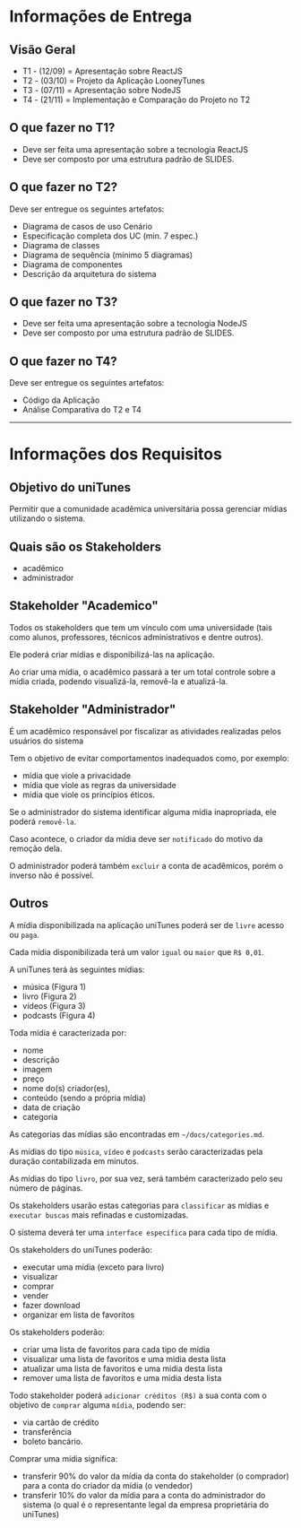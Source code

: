 # Informações de Entrega

## Visão Geral
- T1 - (12/09) = Apresentação sobre ReactJS
- T2 - (03/10) = Projeto da Aplicação LooneyTunes
- T3 - (07/11) = Apresentação sobre NodeJS
- T4 - (21/11) = Implementação e Comparação do Projeto no T2

## O que fazer no T1?
- Deve ser feita uma apresentação sobre a tecnologia ReactJS
- Deve ser composto por uma estrutura padrão de SLIDES.

## O que fazer no T2?
Deve ser entregue os seguintes artefatos:

- Diagrama de casos de uso Cenário
- Especificação completa dos UC (min. 7 espec.)
- Diagrama de classes 
- Diagrama de sequência (mínimo 5 diagramas)
- Diagrama de componentes
- Descrição da arquitetura do sistema

## O que fazer no T3?
- Deve ser feita uma apresentação sobre a tecnologia NodeJS
- Deve ser composto por uma estrutura padrão de SLIDES.

## O que fazer no T4?
Deve ser entregue os seguintes artefatos:
- Código da Aplicação
- Análise Comparativa do T2 e T4

---

# Informações dos Requisitos

## Objetivo do uniTunes
Permitir que a comunidade acadêmica universitária possa gerenciar mídias utilizando o sistema. 

## Quais são os Stakeholders
- acadêmico
- administrador

## Stakeholder "Academico" 
Todos os stakeholders que tem um vínculo com uma universidade (tais como alunos, professores, técnicos administrativos e dentre outros). 

Ele poderá criar mídias e disponibilizá-las na aplicação. 

Ao criar uma mídia, o acadêmico passará a ter um total controle sobre a mídia criada, podendo visualizá-la, removê-la e atualizá-la. 

## Stakeholder "Administrador"
É um acadêmico responsável por fiscalizar as atividades realizadas pelos usuários do sistema

Tem o objetivo de evitar comportamentos inadequados como, por exemplo:
  - mídia que viole a privacidade
  - mídia que viole as regras da universidade
  - mídia que viole os princípios éticos. 

Se o administrador do sistema identificar alguma mídia inapropriada, ele poderá `removê-la`.

Caso acontece, o criador da mídia deve ser `notificado` do motivo da remoção dela. 

O administrador poderá também `excluir` a conta de acadêmicos, porém o inverso não é possível.

## Outros
A mídia disponibilizada na aplicação uniTunes poderá ser de `livre` acesso ou `paga`. 

Cada mídia disponibilizada terá um valor `igual` ou `maior` que `R$ 0,01`. 

A uniTunes terá às seguintes mídias:
- música (Figura 1)
- livro (Figura 2)
- vídeos (Figura 3)
- podcasts (Figura 4)

Toda mídia é caracterizada por:
- nome
- descrição
- imagem
- preço
- nome do(s) criador(es),
- conteúdo (sendo a própria mídia)
- data de criação
- categoria

As categorias das mídias são encontradas em `~/docs/categories.md`.

As mídias do tipo `música`, `vídeo` e `podcasts` serão caracterizadas pela duração contabilizada em minutos.

As mídias do tipo `livro`, por sua vez, será também caracterizado pelo seu número de páginas.

Os stakeholders usarão estas categorias para `classificar` as mídias e `executar buscas` mais refinadas e customizadas.

O sistema deverá ter uma `interface específica` para cada tipo de mídia.

Os stakeholders do uniTunes poderão:
- executar uma mídia (exceto para livro)
- visualizar
- comprar
- vender
- fazer download
- organizar em lista de favoritos

Os stakeholders poderão:
- criar uma lista de favoritos para cada tipo de mídia
- visualizar uma lista de favoritos e uma midia desta lista
- atualizar uma lista de favoritos e uma midia desta lista
- remover uma lista de favoritos e uma midia desta lista

Todo stakeholder poderá `adicionar créditos (R$)` a sua conta com o objetivo de `comprar` alguma `mídia`, podendo ser:
- via cartão de crédito
- transferência
- boleto bancário.

Comprar uma mídia significa:
- transferir 90% do valor da mídia da conta do stakeholder (o comprador) para a conta do criador da mídia (o vendedor)
- transferir 10% do valor da mídia para a conta do administrador do sistema (o qual é o representante legal da empresa proprietária do uniTunes)